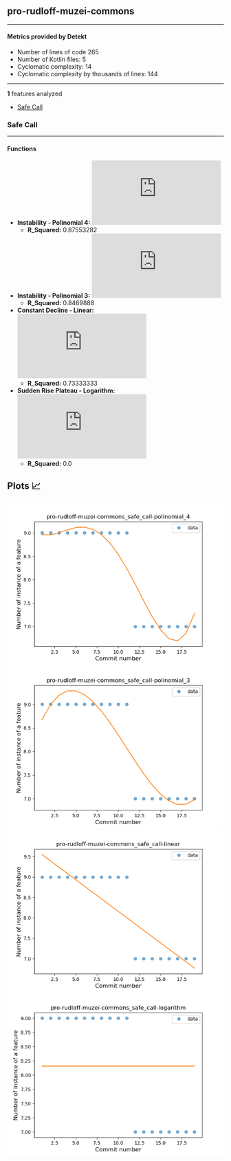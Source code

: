 ## pro-rudloff-muzei-commons
----
#### Metrics provided by Detekt
* Number of lines of code 265
* Number of Kotlin files: 5
* Cyclomatic complexity: 14
* Cyclomatic complexity by thousands of lines: 144 

----
**1** features analyzed

*	<a href="#safe_call">Safe Call</a> 


### <a name="safe_call">Safe Call</a>
----
#### Functions
* **Instability - Polinomial 4:** ![equation](http://latex.codecogs.com/svg.latex?0.00028x%5E4%20&plus;%20-0.008981x%5E3%20&plus;0.07326x%5E2%20&plus;%20-0.16722x%20&plus;%209.066048)
    * **R_Squared:** 0.87553282
* **Instability - Polinomial 3:** ![equation](http://latex.codecogs.com/svg.latex?('0.002236x%5E3%20&plus;-0.073566x%5E2%20&plus;%200.525849x%20&plus;%208.214654',))
    * **R_Squared:** 0.8469888
* **Constant Decline - Linear:** ![equation](http://latex.codecogs.com/svg.latex?-0.154386x%20&plus;%209.701754)
    * **R_Squared:** 0.73333333
* **Sudden Rise Plateau - Logarithm:** ![equation](http://latex.codecogs.com/svg.latex?0.0%5Clog_%7B113.774385%7D%28x%29%20&plus;%208.157895)
    * **R_Squared:** 0.0

**Plots** :chart_with_upwards_trend:
-----

![pro-rudloff-muzei-commons T11_4](../plots/pro-rudloff-muzei-commons_safe_call_T11_4.png)
![pro-rudloff-muzei-commons T11_3](../plots/pro-rudloff-muzei-commons_safe_call_T11_3.png)
![pro-rudloff-muzei-commons T2](../plots/pro-rudloff-muzei-commons_safe_call_T2.png)
![pro-rudloff-muzei-commons T6](../plots/pro-rudloff-muzei-commons_safe_call_T6.png)
